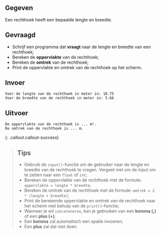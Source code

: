 ## Gegeven

Een rechthoek heeft een bepaalde lengte en breedte.

## Gevraagd

* Schrijf een programma dat **vraagt** naar de lengte en breedte van een rechthoek;
* Bereken de **oppervlakte** van de rechthoek;
* Bereken de **omtrek** van de rechthoek;
* Print de oppervlakte en omtrek van de rechthoek op het scherm.

## Invoer
```
Voer de lengte van de rechthoek in meter in: 10.75
Voer de breedte van de rechthoek in meter in: 5.66
```

## Uitvoer
```
De oppervlakte van de rechthoek is ... m².
De omtrek van de rechthoek is ... m.
```

{: .callout.callout-success}
>## Tips
>* Gebruik de `input()`-functie om de gebruiker naar de lengte en breedte van de rechthoek te vragen. Vergeet niet om de input om te zetten naar een `float` of `int`;
>* Bereken de oppervlakte van de rechthoek met de formule: `oppervlakte = lengte * breedte`;
>* Bereken de omtrek van de rechthoek met de formule: `omtrek = 2 * (lengte + breedte)`;
>* Print de berekende oppervlakte en omtrek van de rechthoek naar het scherm met behulp van de `print()`-functie;
>* Wanneer je wil `concateneren`, kan je gebruiken van een **komma (,)** of een **plus (+)**;
>* Een **komma** zal automatisch een spatie invoeren;
>* Een **plus** zal dat niet doen. 
